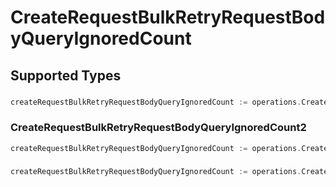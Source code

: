 # CreateRequestBulkRetryRequestBodyQueryIgnoredCount


## Supported Types

### 

```go
createRequestBulkRetryRequestBodyQueryIgnoredCount := operations.CreateCreateRequestBulkRetryRequestBodyQueryIgnoredCountInteger(int64{/* values here */})
```

### CreateRequestBulkRetryRequestBodyQueryIgnoredCount2

```go
createRequestBulkRetryRequestBodyQueryIgnoredCount := operations.CreateCreateRequestBulkRetryRequestBodyQueryIgnoredCountCreateRequestBulkRetryRequestBodyQueryIgnoredCount2(operations.CreateRequestBulkRetryRequestBodyQueryIgnoredCount2{/* values here */})
```

### 

```go
createRequestBulkRetryRequestBodyQueryIgnoredCount := operations.CreateCreateRequestBulkRetryRequestBodyQueryIgnoredCountArrayOfinteger([]int64{/* values here */})
```

